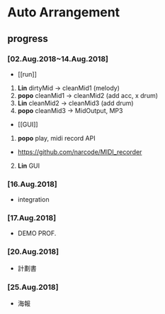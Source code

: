 # Auto Arrangement

## progress
### [02.Aug.2018~14.Aug.2018]
* [[run]]
1. **Lin** dirtyMid -> cleanMid1 (melody)
2. **popo** cleanMid1 -> cleanMid2 (add acc, x drum)
3. **Lin** cleanMid2 -> cleanMid3 (add drum)
4. **popo** cleanMid3 -> MidOutput, MP3
* [[GUI]]
1. **popo** play, midi record API
  * https://github.com/narcode/MIDI_recorder
2. **Lin** GUI

### [16.Aug.2018]
* integration

### [17.Aug.2018]
* DEMO PROF.

### [20.Aug.2018]
* 計劃書

### [25.Aug.2018]
* 海報
